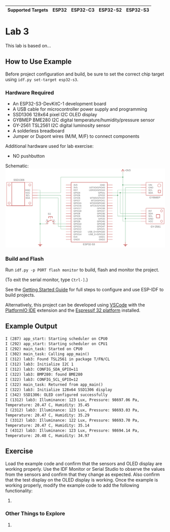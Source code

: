 | Supported Targets | ESP32 | ESP32-C3 | ESP32-S2 | ESP32-S3 |
| ----------------- | ----- | -------- | -------- | -------- |
# Lab 3

This lab is based on...

## How to Use Example

Before project configuration and build, be sure to set the correct chip target using `idf.py set-target esp32-s3`.

### Hardware Required

* An ESP32-S3-DevKitC-1 development board
* A USB cable for microcontroller power supply and programming
* SSD1306 128x64 pixel I2C OLED display
* GYBMEP BME280 I2C digital temperature/humidity/pressure sensor
* GY-2561 TSL2561 I2C digital luminosity sensor 
* A solderless breadboard
* Jumper or Dupont wires (M/M, M/F) to connect components

Additional hardware used for lab exercise:

* NO pushbutton

Schematic:
![mme9654_lab3](lab3_schematic.png)

### Build and Flash

Run `idf.py -p PORT flash monitor` to build, flash and monitor the project.

(To exit the serial monitor, type ``Ctrl-]``.)

See the [Getting Started Guide](https://docs.espressif.com/projects/esp-idf/en/latest/get-started/index.html) for full steps to configure and use ESP-IDF to build projects.

Alternatively, this project can be developed using [VSCode](https://code.visualstudio.com) with the [PlatformIO IDE](https://platformio.org/platformio-ide) extension and the [Espressif 32 platform](https://registry.platformio.org/platforms/platformio/espressif32) installed.

## Example Output

```
I (287) app_start: Starting scheduler on CPU0
I (292) app_start: Starting scheduler on CPU1
I (292) main_task: Started on CPU0
I (302) main_task: Calling app_main()
I (312) lab3: Found TSL2561 in package T/FN/CL
I (312) lab3: Initialize I2C 1
I (312) lab3: CONFIG_SDA_GPIO=11
I (322) lab3: BMP280: found BME280
I (322) lab3: CONFIG_SCL_GPIO=12
I (322) main_task: Returned from app_main()
I (322) lab3: Initialize 128x64 SSD1306 display
I (342) SSD1306: OLED configured successfully
I (1312) lab3: Illuminance: 123 Lux, Pressure: 98697.06 Pa, Temperature: 20.47 C, Humidity: 35.45
I (2312) lab3: Illuminance: 123 Lux, Pressure: 98693.03 Pa, Temperature: 20.47 C, Humidity: 35.29
I (3312) lab3: Illuminance: 122 Lux, Pressure: 98693.70 Pa, Temperature: 20.47 C, Humidity: 35.14
I (4312) lab3: Illuminance: 123 Lux, Pressure: 98694.14 Pa, Temperature: 20.48 C, Humidity: 34.97
```

## Exercise

Load the example code and confirm that the sensors and OLED display are working properly. Use the IDF Monitor or Serial Studio to observe the values from the sensors and confirm that they change as expected. Also confirm that the test display on the OLED display is working. Once the example is working properly, modify the example code to add the following functionality:

1. 

### Other Things to Explore
1.

